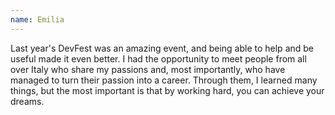 ```yaml
---
name: Emilia
---
```

Last year's DevFest was an amazing event, and being able to help and be useful made it even better. I had the opportunity to meet people from all over Italy who share my passions and, most importantly, who have managed to turn their passion into a career. Through them, I learned many things, but the most important is that by working hard, you can achieve your dreams.
